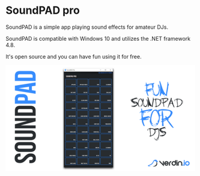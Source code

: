 # SoundPAD pro
SoundPAD is a simple app playing sound effects for amateur DJs.

SoundPAD is compatible with Windows 10 and utilizes the .NET framework 4.8.

It's open source and you can have fun using it for free.

![SoundPAD Pro Screenshot](screenshot2.jpg)
